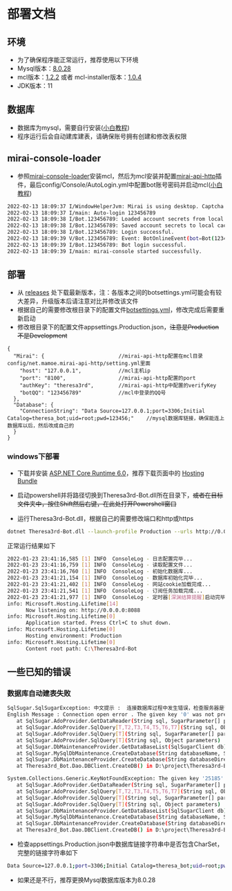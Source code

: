 # 部署文档

## 环境
- 为了确保程序能正常运行，推荐使用以下环境
- Mysql版本：[8.0.28](https://dev.mysql.com/get/Downloads/MySQLInstaller/mysql-installer-community-8.0.28.0.msi)
- mcl版本：[1.2.2](https://github.com/iTXTech/mirai-console-loader/releases/tag/v1.2.2) 或者 mcl-installer版本：[1.0.4](https://github.com/iTXTech/mcl-installer/releases/tag/v1.0.4)
- JDK版本：11

## 数据库
- 数据库为mysql，需要自行安装([小白教程](https://github.com/GardenHamster/Theresa3rd-Bot/blob/main/MysqlInstall.md))
- 程序运行后会自动建库建表，请确保账号拥有创建和修改表权限

## mirai-console-loader
- 参照[mirai-console-loader](https://github.com/iTXTech/mirai-console-loader)安装mcl，然后为mcl安装并配置[mirai-api-http](https://github.com/project-mirai/mirai-api-http)插件，最后config/Console/AutoLogin.yml中配置bot账号密码并启动mcl([小白教程](https://github.com/GardenHamster/Theresa3rd-Bot/blob/main/MiraiInstall.md))
```bash
2022-02-13 18:09:37 I/WindowHelperJvm: Mirai is using desktop. Captcha will be thrown by window popup. You can add `mirai.no-desktop` to JVM properties (-Dmirai.no-desktop) to disable it.
2022-02-13 18:09:37 I/main: Auto-login 123456789
2022-02-13 18:09:38 I/Bot.123456789: Loaded account secrets from local cache.
2022-02-13 18:09:38 I/Bot.123456789: Saved account secrets to local cache for fast login.
2022-02-13 18:09:38 I/Bot.123456789: Login successful.
2022-02-13 18:09:39 V/Bot.123456789: Event: BotOnlineEvent(bot=Bot(123456789))
2022-02-13 18:09:39 I/Bot.123456789: Bot login successful.
2022-02-13 18:09:39 I/main: mirai-console started successfully.
```

## 部署
- 从 [releases](https://github.com/GardenHamster/Theresa3rd-Bot/releases) 处下载最新版本，注：各版本之间的botsettings.yml可能会有较大差异，升级版本后请注意对比并修改该文件
- 根据自己的需要修改根目录下的配置文件[botsettings.yml](https://github.com/GardenHamster/Theresa3rd-Bot/blob/main/Theresa3rd-Bot/botsettings.yml)，修改完成后需要重新启动
- 修改根目录下的配置文件appsettings.Production.json，~~注意是Production不是Development~~
```json5
{
  "Mirai": {                        //mirai-api-http配置在mcl目录config/net.mamoe.mirai-api-http/setting.yml里面
    "host": "127.0.0.1",            //mcl主机ip
    "port": "8100",                 //mirai-api-http配置的port
    "authKey": "theresa3rd",        //mirai-api-http中配置的verifyKey
    "botQQ": "123456789"            //mcl中登录的QQ号
  },
  "Database": {
    "ConnectionString": "Data Source=127.0.0.1;port=3306;Initial Catalog=theresa_bot;uid=root;pwd=123456;"    //mysql数据库链接，确保能连上数据库以后，然后改成自己的
  }
}

```

### windows下部署
- 下载并安装 [ASP.NET Core Runtime 6.0](https://dotnet.microsoft.com/en-us/download/dotnet/6.0)，推荐下载页面中的 [Hosting Bundle](https://dotnet.microsoft.com/en-us/download/dotnet/thank-you/runtime-aspnetcore-6.0.2-windows-hosting-bundle-installer)
- 启动powershell并将路径切换到Theresa3rd-Bot.dll所在目录下，~~或者在目标文件夹中，按住Shift然后右键，在此处打开Powershell窗口~~

- 运行Theresa3rd-Bot.dll，根据自己的需要修改端口和http或https
```bash
dotnet Theresa3rd-Bot.dll --launch-profile Production --urls http://0.0.0.0:8088
```

正常运行结果如下
```bash
2022-01-23 23:41:16,585 [1] INFO  ConsoleLog - 日志配置完毕...
2022-01-23 23:41:16,759 [1] INFO  ConsoleLog - 读取配置文件...
2022-01-23 23:41:16,760 [1] INFO  ConsoleLog - 初始化数据库...
2022-01-23 23:41:21,154 [1] INFO  ConsoleLog - 数据库初始化完毕...
2022-01-23 23:41:21,402 [1] INFO  ConsoleLog - 网站cookie加载完成...
2022-01-23 23:41:21,541 [1] INFO  ConsoleLog - 订阅任务加载完成...
2022-01-23 23:41:21,977 [1] INFO  ConsoleLog - 定时器[深渊结算提醒]启动完毕...
info: Microsoft.Hosting.Lifetime[14]
      Now listening on: http://0.0.0.0:8088
info: Microsoft.Hosting.Lifetime[0]
      Application started. Press Ctrl+C to shut down.
info: Microsoft.Hosting.Lifetime[0]
      Hosting environment: Production
info: Microsoft.Hosting.Lifetime[0]
      Content root path: C:\Theresa3rd-Bot
```

## 一些已知的错误
### 数据库自动建表失败
```bash
SqlSugar.SqlSugarException: 中文提示 :  连接数据库过程中发生错误，检查服务器是否正常连接字符串是否正确，实在找不到原因请先Google错误信息：The given key '0' was not present in the dictionary..
English Message : Connection open error . The given key '0' was not present in the dictionary.
   at SqlSugar.AdoProvider.GetDataReader(String sql, SugarParameter[] parameters)
   at SqlSugar.AdoProvider.SqlQuery[T,T2,T3,T4,T5,T6,T7](String sql, Object parameters)
   at SqlSugar.AdoProvider.SqlQuery[T](String sql, SugarParameter[] parameters)
   at SqlSugar.AdoProvider.SqlQuery[T](String sql, Object parameters)
   at SqlSugar.DbMaintenanceProvider.GetDataBaseList(SqlSugarClient db)
   at SqlSugar.MySqlDbMaintenance.CreateDatabase(String databaseName, String databaseDirectory)
   at SqlSugar.DbMaintenanceProvider.CreateDatabase(String databaseDirectory)
   at Theresa3rd_Bot.Dao.DBClient.CreateDB() in D:\project\Theresa3rd-Bot\Theresa3rd-Bot\Dao\DBClient.cs:line 17
```
```bash
System.Collections.Generic.KeyNotFoundException: The given key '25185' was not present in the dictionary.
   at SqlSugar.AdoProvider.GetDataReader(String sql, SugarParameter[] parameters)
   at SqlSugar.AdoProvider.SqlQuery[T,T2,T3,T4,T5,T6,T7](String sql, Object parameters)
   at SqlSugar.AdoProvider.SqlQuery[T](String sql, SugarParameter[] parameters)
   at SqlSugar.AdoProvider.SqlQuery[T](String sql, Object parameters)
   at SqlSugar.DbMaintenanceProvider.GetDataBaseList(SqlSugarClient db)
   at SqlSugar.MySqlDbMaintenance.CreateDatabase(String databaseName, String databaseDirectory)
   at SqlSugar.DbMaintenanceProvider.CreateDatabase(String databaseDirectory)
   at Theresa3rd_Bot.Dao.DBClient.CreateDB() in D:\project\Theresa3rd-Bot\Theresa3rd-Bot\Dao\DBClient.cs:line 17
```
- 检查appsettings.Production.json中数据库链接字符串中是否包含CharSet，完整的链接字符串如下
```bash
Data Source=127.0.0.1;port=3306;Initial Catalog=theresa_bot;uid=root;pwd=123456;CharSet=utf8mb4;
```
- 如果还是不行，推荐更换Mysql数据库版本为8.0.28
